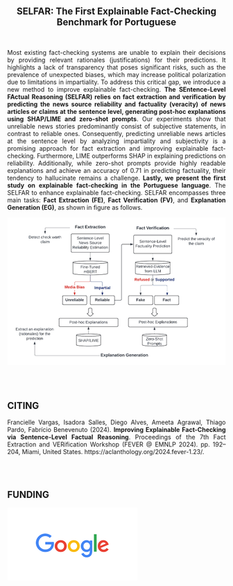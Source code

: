 <h2 align="center"> SELFAR: The First Explainable Fact-Checking Benchmark for Portuguese</h2>  

</br>
<p align="justify"> Most existing fact-checking systems are unable to explain their decisions by providing relevant rationales (justifications) for their predictions. It highlights a lack of transparency that poses significant risks, such as the prevalence of unexpected biases, which may increase political polarization due to limitations in impartiality. To address this critical gap, we introduce a new method to improve explainable fact-checking. <b>The SEntence-Level FActual Reasoning (SELFAR) relies on fact extraction and verification by predicting the news source reliability and factuality (veracity) of news articles or claims at the sentence level, generating post-hoc explanations using SHAP/LIME and zero-shot prompts</b>. Our experiments show that unreliable news stories predominantly consist of subjective statements, in contrast to reliable ones. Consequently, predicting unreliable news articles at the sentence level by analyzing impartiality and subjectivity is a promising approach for fact extraction and improving explainable fact-checking. Furthermore, LIME outperforms SHAP in explaining predictions on reliability. Additionally, while zero-shot prompts provide highly readable explanations and achieve an accuracy of 0.71 in predicting factuality, their tendency to hallucinate remains a challenge. <b>Lastly, we present the first study on explainable fact-checking in the Portuguese language</b>. The SELFAR to enhance explainable fact-checking. SELFAR encompasses three main tasks: <b>Fact Extraction (FE)</b>, <b>Fact Verification (FV)</b>, and <b>Explanation Generation (EG)</b>, as shown in figure as follows.
</p> 


 ![SSC-logo-300x171](https://github.com/franciellevargas/franciellevargas.github.io/blob/5a2d7baf37291cc83a10632b11c3341e44358fe7/img/selfar.png)

<br>
</br>
<h2 align="left"> CITING </h2>

<p align="justify">
Francielle Vargas, Isadora Salles, Diego Alves, Ameeta Agrawal, Thiago Pardo, Fabrício Benevenuto (2024). <b>Improving Explainable Fact-Checking via Sentence-Level Factual Reasoning</b>. Proceedings of the 7th Fact Extraction and VERification Workshop (FEVER @ EMNLP 2024). pp. 192–204, Miami, United States. https://aclanthology.org/2024.fever-1.23/. 
</p>

<br>
</br>

<h2 align="left"> FUNDING </h2>

![SSC-logo-300x171](https://github.com/franciellevargas/franciellevargas.github.io/blob/fc03a6672ab2937e413e4508a5061abed4a66098/img/google-logo-menor.png)



</br>
